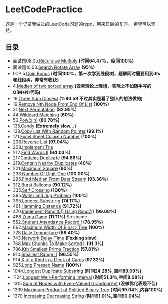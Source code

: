 # LeetCodePractice
这是一个记录我做过的LeetCode习题的repo，用来日后的复习。
希望可以坚持。
## 目录
- 面试题08.05.[Recursive Multiply](RecursiveMultiply.cpp) <b>(时间64.47%，空间100%)</b>
- 面试题10.03.[Search Rotate Array](SearchRotateArray.cpp) <b>(95%)</b>
- LCP 5.[Coin Bonus](CoinBonus.cpp) <b>(时间100%，第一次学到线段树，题解同时需要用到dfs和线段树，非常有收获)</b>
- 4.[Medien of two sorted array](MedienOfTwoSortedArray.cpp) <b>(效率理论上理想，实际上不如随手写的O(M+N)代码)</b>
- 16.[Three Sum Closest](ThreeSumClosest.cpp) <b>(%90.59 不过其实是看了别人的想法做的)</b>
- 19.[Remove Nth Node From End Of List](RemoveNthNodeFromEndOfList.cpp) <b>(100%)</b>
- 31.[Next Permutation](nextPermutation.cpp) <b>(82.95%)</b>
- 44.[Wildcard Matching](WildcardMatching.cpp) <b>(60%)</b>
- 50.[Pow(x,n)](Powx&n.cpp) <b>(80.78%)</b>
- 135.[Candy](candy.cpp) <b>(Extremely slow...)</b>
- 138.[Copy List With Random Pointer](CopyListWithRandomPointer.cpp) <b>(99.1%)</b>
- 171.[Excel Sheet Column Number](ExcelSheetColumnNumber.cpp) <b>(100%)</b>
- 206.[Reverse List](ReverseList.cpp) <b>(97.04%)</b>
- 208.[Implement Trie](ImplementTrie.cpp)
- 212.[Find Words II](FindWordsII.cpp) <b>(64.03%)</b>
- 217.[Contains Duplicate](ContainsDuplicate.cpp) <b>(94.86%)</b>
- 219.[Contain Nearby Duplicates](ContainNearbyDuplicate.cpp) <b>(40%)</b>
- 221.[Maximum Square](MaximumSquare.cpp) <b>(90%)</b>
- 233.[Number Of Digit One](NumberOfDigitOne.cpp) <b>(100.00%)</b>
- 295.[Find Median From Data Stream](FindMedianFromDaraStream.cpp) <b>(93.36%)</b>
- 312.[Burst Balloons](BurstBolloons.cpp) <b>(90.12%)</b>
- 335.[Self Crossing](SelfCrossing.cpp)  <b>(100%)</b>
- 365.[Water and Jug Problem](WaterAndJugProblem.cpp) <b>(100%)</b>
- 395.[Longest Substring](LongestSubsrting.cpp) <b>(74.17%)</b>
- 461.[Hamming Distance](HammingDistance.cpp) <b>(91.72%)</b>
- 470.[Implement Rand10() Using Rand7()](ImplementRand10()UsingRand7().cpp) <b>(99.08%)</b>
- 488.[Zuma Game](ZumaGame.cpp) <b>(11.11%)</b> So shame
- 552.[Student Attendance RecordII](StudentAttendanceRecordII.cpp) <b>(78.95%)</b>
- 662.[Maximum Width Of Binary Tree](MaximumWidthOfBinaryTree.cpp) <b>(100%)</b>
- 728.[Daily Temperture](DailyTemperature.cpp) <b>(89.40%)</b>
- 743.[Network Delay Time](NetworkDelayTime.cpp) <b>(Fxxking slow)</b>
- 768.[Max Chunks To Make Sorted II](MaxChunksToMakeSortedII.cpp) <b>(91.3%)</b>
- 786.[Kth Smallest Prime Fraction](KthSmallestPrimeFraction.cpp) <b>(57.81%)</b>
- 910.[Smallest Range II](SmallestRangeII.cpp) <b>(96.55%)</b>
- 914.[X of a Kind in a Deck of Cards](XofaKindinaDeckofCards.cpp) <b>(97.32%)</b>
- 925.[Long Pressed Name](LongPressName.cpp) <b>(100%)</b>
- 1044.[Longest Duplicate Substring](LongestDubSubstring.cpp) <b>(时间24.28%,空间89.09%)</b>
- 1124.[Longest Well-Performing Interval](longestWPI.cpp) <b>(时间51.3%,空间8.08%)</b>
- 1315.[Sum of Nodes with Even-Valued Grandparent](SumEvenGrandparent.cpp) <b>(没做优化表现不佳)</b>
- 1339.[Maximum Product of Splitted Binary Tree](MaxProduct.cpp) <b>(时间99.04%,内存100%)</b>
- 1370.[Increasing Decreasing String](SortString.cpp) <b>(时间91.01%,空间90.04%)</b>